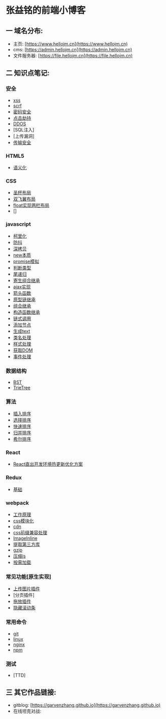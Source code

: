# 张益铭的前端小博客

## 一 域名分布:

+ 主页: [https://www.hellojm.cn](https://www.hellojm.cn)
+ cms: [https://admin.hellojm.cn](https://admin.hellojm.cn)
+ 文件服务器: [https://file.hellojm.cn](https://file.hellojm.cn)

## 二 知识点笔记:

### 安全

+ [xss](./client/lib/security.js)
+ [scrf](./client/Admin/containers/Login/index.jsx)
+ [密码安全](./client/Admin/containers/Login/index.jsx)
+ [点击劫持](./server/app-myblog.base.js)
+ [DDOS](./server/app-myblog.base.js)
+ [SQL注入]
+ [上传漏洞]
+ [传输安全](https://github.com/GarvenZhang/blog-file/app-fileServer.js)

### HTML5

+ [语义化](./client/User/containers/Article/index.jsx)

### CSS

+ [圣杯布局](./client/User/containers/Article/index.css)
+ [双飞翼布局](./client/User/containers/Article/index.css)
+ [float实现两栏布局](./client/User/containers/Article/index.css)
+ []

### javascript

+ [柯里化](./client/lib/curring.js)
+ [防抖](./client/lib/debounce.js)
+ [深拷贝](./client/lib/deepCopy.js)
+ [new本质](./client/lib/new.js)
+ [promise模拟](./client/lib/promise.js)
+ [判断类型](./client/lib/type.js)
+ [尾递归](./client/lib/fibonacci.js)
+ [寄生组合继承](./client/lib/inheritPrototype.js)
+ [ajax实现](./client/fetch/ajax.js)
+ [箭头函数](./client/Admin/containers/Info/index.jsx)
+ [原型链继承](../../blog-file/client/Popup/alert.js)
+ [组合继承](https://github.com/GarvenZhang/blog-file/client/Popup/confirm.js)
+ [构造函数继承](https://github.com/GarvenZhang/blog-file/client/Popup/confirm.js)
+ [链式调用](https://github.com/GarvenZhang/blog-file/client/Popup/main.js)
+ [添加节点](https://github.com/GarvenZhang/blog-file/client/Popup/main.js)
+ [生成text](https://github.com/GarvenZhang/blog-file/client/Popup/main.js)
+ [类名处理](https://github.com/GarvenZhang/blog-file/client/lib/className.js)
+ [样式处理](https://github.com/GarvenZhang/blog-file/client/lib/style.js)
+ [获取DOM](https://github.com/GarvenZhang/blog-file/client/lib/$.js)
+ [事件处理](https://github.com/GarvenZhang/blog-file/client/lib/event.js)

### 数据结构

+ [BST](./client/lib/bst.js)
+ [TrieTree](./client/Admin/containers/Info/trieTree.js)

### 算法

+ [插入排序](./client/Admin/containers/GeneralCatalogue/sort.js)
+ [选择排序](./client/Admin/containers/GeneralCatalogue/sort.js)
+ [快速排序](./client/Admin/containers/GeneralCatalogue/sort.js)
+ [归并排序](./client/Admin/containers/GeneralCatalogue/sort.js)
+ [希尔排序](./client/Admin/containers/GeneralCatalogue/sort.js)

### React

+ [React直出开发环境热更新优化方案](./build/devServer.js)

### Redux

+ [基础](./client/User/redux/reducers/Popup.js)

### webpack

+ [工作原理](./build/webpack.config.base.js)
+ [css模块化](./build/webpack.config.base.js)
+ [cdn](./build/webpack.config.base.js)
+ [css前缀兼容处理](./build/webpack.config.base.js)
+ [ImageInline](./build/webpack.config.base.js)
+ [提取第三方库](./build/webpack.config.dll.js)
+ [gzip](./build/webpack.config.prod.js)
+ [压缩js](./build/webpack.config.prod.js)
+ [按需加载](./client/Admin/router/index.jsx)

### 常见功能[原生实现]

+ [上传图片插件](./client/Admin/components/Upload/index.jsx)
+ [分页插件]
+ [拖放插件](./client/User/components/Popup/index.jsx)
+ [隐藏滚动条](./client/static/styles/index.css)

### 常用命令

+ [git](./doc/git.md)
+ [linux](./doc/linux.md)
+ [nginx](./doc/nginx.md)
+ [npm](./doc/npm.md)

### 测试

+ [TTD]

## 三 其它作品链接:

+ gitblog: [https://garvenzhang.github.io](https://garvenzhang.github.io)
+ 在线坦克对战: 
